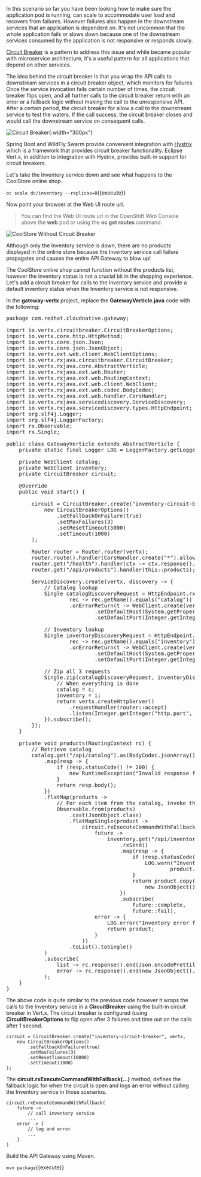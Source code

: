 In this scenario so far you have been looking how to make sure the application pod is running, can scale to accommodate 
user load and recovers from failures. However failures also happen in the downstream services that an application 
is dependent on. It's not uncommon that the whole application fails or slows down because one of the downstream 
services consumed by the application is not responsive or responds slowly.

[Circuit Breaker](https://martinfowler.com/bliki/CircuitBreaker.html) is a pattern to address this issue and while 
became popular with microservice architecture, it's a useful pattern for all applications that depend on other 
services.

The idea behind the circuit breaker is that you wrap the API calls to downstream services in a circuit breaker 
object, which monitors for failures. Once the service invocation fails certain number of times, the circuit 
breaker flips open, and all further calls to the circuit breaker return with an error or a fallback logic 
without making the call to the unresponsive API. After a certain period, the circuit breaker for allow a call 
to the downstream service to test the waters. If the call success, the circuit breaker closes and would call 
the downstream service on consequent calls.

![Circuit Breaker](/api/workshops/roadshow/content/assets/images/fault-circuit-breaker.png){:width="300px"}

Spring Boot and WildFly Swarm provide convenient integration with [Hystrix](https://github.com/Netflix/Hystrix) 
which is a framework that provides circuit breaker functionality. Eclipse Vert.x, in addition to integration 
with Hystrix, provides built-in support for circuit breakers.

Let's take the Inventory service down and see what happens to the CoolStore online shop.

`oc scale dc/inventory --replicas=0`{{execute}}

Now point your browser at the Web UI route url.

> You can find the Web UI route url in the OpenShift Web Console above the **web** pod or 
> using the **oc get routes** command.

![CoolStore Without Circuit Breaker](https://katacoda.com/openshift-roadshow/assets/fault-coolstore-no-cb.png)

Although only the Inventory service is down, there are no products displayed in the online store because 
the Inventory service call failure propagates and causes the entire API Gateway to blow up! 

The CoolStore online shop cannot function without the products list, however the inventory status is not a 
crucial bit in the shopping experience. Let's add a circuit breaker for calls to the Inventory service and 
provide a default inventory status when the Inventory service is not responsive.

In the **gateway-vertx** project, replace the **GatewayVerticle.java** code with the following:

<pre class="file" data-filename="./src/main/java/com/redhat/cloudnative/gateway/GatewayVerticle.java" data-target="replace">
package com.redhat.cloudnative.gateway;

import io.vertx.circuitbreaker.CircuitBreakerOptions;
import io.vertx.core.http.HttpMethod;
import io.vertx.core.json.Json;
import io.vertx.core.json.JsonObject;
import io.vertx.ext.web.client.WebClientOptions;
import io.vertx.rxjava.circuitbreaker.CircuitBreaker;
import io.vertx.rxjava.core.AbstractVerticle;
import io.vertx.rxjava.ext.web.Router;
import io.vertx.rxjava.ext.web.RoutingContext;
import io.vertx.rxjava.ext.web.client.WebClient;
import io.vertx.rxjava.ext.web.codec.BodyCodec;
import io.vertx.rxjava.ext.web.handler.CorsHandler;
import io.vertx.rxjava.servicediscovery.ServiceDiscovery;
import io.vertx.rxjava.servicediscovery.types.HttpEndpoint;
import org.slf4j.Logger;
import org.slf4j.LoggerFactory;
import rx.Observable;
import rx.Single;

public class GatewayVerticle extends AbstractVerticle {
    private static final Logger LOG = LoggerFactory.getLogger(GatewayVerticle.class);

    private WebClient catalog;
    private WebClient inventory;
    private CircuitBreaker circuit;

    @Override
    public void start() {

        circuit = CircuitBreaker.create("inventory-circuit-breaker", vertx,
            new CircuitBreakerOptions()
                .setFallbackOnFailure(true)
                .setMaxFailures(3)
                .setResetTimeout(5000)
                .setTimeout(1000)
        );

        Router router = Router.router(vertx);
        router.route().handler(CorsHandler.create("*").allowedMethod(HttpMethod.GET));
        router.get("/health").handler(ctx -> ctx.response().end(new JsonObject().put("status", "UP").toString()));
        router.get("/api/products").handler(this::products);

        ServiceDiscovery.create(vertx, discovery -> {
            // Catalog lookup
            Single<WebClient> catalogDiscoveryRequest = HttpEndpoint.rxGetWebClient(discovery,
                    rec -> rec.getName().equals("catalog"))
                    .onErrorReturn(t -> WebClient.create(vertx, new WebClientOptions()
                            .setDefaultHost(System.getProperty("catalog.api.host", "localhost"))
                            .setDefaultPort(Integer.getInteger("catalog.api.port", 9000))));

            // Inventory lookup
            Single<WebClient> inventoryDiscoveryRequest = HttpEndpoint.rxGetWebClient(discovery,
                    rec -> rec.getName().equals("inventory"))
                    .onErrorReturn(t -> WebClient.create(vertx, new WebClientOptions()
                            .setDefaultHost(System.getProperty("inventory.api.host", "localhost"))
                            .setDefaultPort(Integer.getInteger("inventory.api.port", 9001))));

            // Zip all 3 requests
            Single.zip(catalogDiscoveryRequest, inventoryDiscoveryRequest, (c, i) -> {
                // When everything is done
                catalog = c;
                inventory = i;
                return vertx.createHttpServer()
                    .requestHandler(router::accept)
                    .listen(Integer.getInteger("http.port", 8080));
            }).subscribe();
        });
    }

    private void products(RoutingContext rc) {
        // Retrieve catalog
        catalog.get("/api/catalog").as(BodyCodec.jsonArray()).rxSend()
            .map(resp -> {
                if (resp.statusCode() != 200) {
                    new RuntimeException("Invalid response from the catalog: " + resp.statusCode());
                }
                return resp.body();
            })
            .flatMap(products ->
                // For each item from the catalog, invoke the inventory service
                Observable.from(products)
                    .cast(JsonObject.class)
                    .flatMapSingle(product ->
                        circuit.rxExecuteCommandWithFallback(
                            future ->
                                inventory.get("/api/inventory/" + product.getString("itemId")).as(BodyCodec.jsonObject())
                                    .rxSend()
                                    .map(resp -> {
                                        if (resp.statusCode() != 200) {
                                            LOG.warn("Inventory error for {}: status code {}",
                                                    product.getString("itemId"), resp.statusCode());
                                        }
                                        return product.copy().put("availability", 
                                            new JsonObject().put("quantity", resp.body().getInteger("quantity")));
                                    })
                                    .subscribe(
                                        future::complete,
                                        future::fail),
                            error -> {
                                LOG.error("Inventory error for {}: {}", product.getString("itemId"), error.getMessage());
                                return product;
                            }
                        ))
                    .toList().toSingle()
            )
            .subscribe(
                list -> rc.response().end(Json.encodePrettily(list)),
                error -> rc.response().end(new JsonObject().put("error", error.getMessage()).toString())
            );
    }
}
</pre>

The above code is quite similar to the previous code however it wraps the calls to the Inventory 
service in a **CircuitBreaker** using the built-in circuit breaker in Vert.x. The circuit breaker 
is configured (using **CircuitBreakerOptions** to flip open after 3 failures and time out on the 
calls after 1 second. 

```
circuit = CircuitBreaker.create("inventory-circuit-breaker", vertx,
    new CircuitBreakerOptions()
        .setFallbackOnFailure(true)
        .setMaxFailures(3)
        .setResetTimeout(10000)
        .setTimeout(1000)
);
```

The **circuit.rxExecuteCommandWithFallback(...)** method, defines the fallback logic for 
when the circuit is open and logs an error without calling the Inventory service in those 
scenarios.

```
circuit.rxExecuteCommandWithFallback(
    future ->
        // call inventory service 
        ...
    error -> {
        // log and error
        ...
    }
)
```

Build the API Gateway using Maven.

`mvn package`{{execute}}